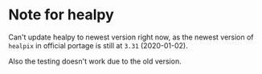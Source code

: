# Note for healpy
Can't update healpy to newest version right now, as the newest version of `healpix` in official portage is still at `3.31` (2020-01-02).

Also the testing doesn't work due to the old version.

